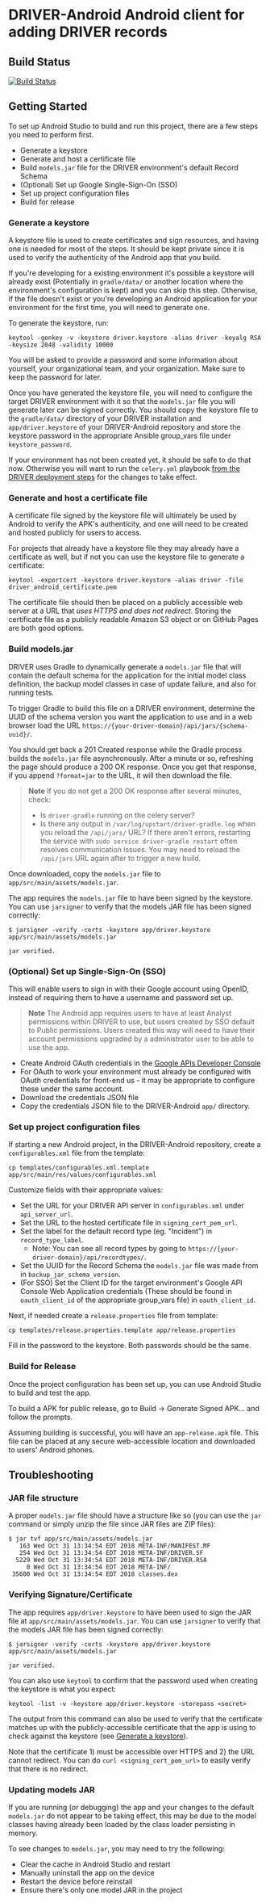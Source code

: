 # DRIVER-Android Android client for adding DRIVER records


## Build Status
[![Build Status](https://travis-ci.org/WorldBank-Transport/DRIVER-Android.svg?branch=develop)](https://travis-ci.org/WorldBank-Transport/DRIVER-Android)

## Getting Started
To set up Android Studio to build and run this project, there are a few steps you need to perform first.

- Generate a keystore
- Generate and host a certificate file
- Build `models.jar` file for the DRIVER environment's default Record Schema
- (Optional) Set up Google Single-Sign-On (SSO)
- Set up project configuration files
- Build for release

### Generate a keystore
A keystore file is used to create certificates and sign resources, and having one is needed for most of the steps. It should be kept private since it is used to verify the authenticity of the Android app that you build.

If you're developing for a existing environment it's possible a keystore will already exist (Potentially in `gradle/data/` or another location where the environment's configuration is kept) and you can skip this step. Otherwise, if the file doesn't exist or you're developing an Android application for your environment for the first time, you will need to generate one.

To generate the keystore, run:
```
keytool -genkey -v -keystore driver.keystore -alias driver -keyalg RSA -keysize 2048 -validity 10000
```

You will be asked to provide a password and some information about yourself, your organizational team, and your organization. Make sure to keep the password for later.

Once you have generated the keystore file, you will need to configure the target DRIVER environment with it so that the `models.jar` file you will generate later can be signed correctly. You should copy the keystore file to the `gradle/data/` directory of your DRIVER installation and `app/driver.keystore` of your DRIVER-Android repository and store the keystore password in the appropriate Ansible group\_vars file under `keystore_password`.

If your environment has not been created yet, it should be safe to do that now. Otherwise you will want to run the `celery.yml` playbook [from the DRIVER deployment steps](https://github.com/WorldBank-Transport/DRIVER/blob/master/doc/system-administration.md) for the changes to take effect.

### Generate and host a certificate file
A certificate file signed by the keystore file will ultimately be used by Android to verify the APK's authenticity, and one will need to be created and hosted publicly for users to access.

For projects that already have a keystore file they may already have a certificate as well, but if not you can use the keystore file to generate a certificate:
```
keytool -exportcert -keystore driver.keystore -alias driver -file driver_android_certificate.pem
```

The certificate file should then be placed on a publicly accessible web server at a URL that _uses HTTPS and does not redirect_.
Storing the certificate file as a publicly readable Amazon S3 object or on GitHub Pages are both good options.

### Build models.jar
DRIVER uses Gradle to dynamically generate a `models.jar` file that will contain the default schema for the application for the initial model class definition, the backup model classes in case of update failure, and also for running tests.

To trigger Gradle to build this file on a DRIVER environment, determine the UUID of the schema version you want the application to use and in a web browser load the URL  `https://{your-driver-domain}/api/jars/{schema-uuid}/`.

You should get back a 201 Created response while the Gradle process builds the `models.jar` file asynchronously. After a minute or so, refreshing the page should produce a 200 OK response. Once you get that response, if you append `?format=jar` to the URL, it will then download the file.

> **Note** If you do not get a 200 OK response after several minutes, check:
> - Is `driver-gradle` running on the celery server?
> - Is there any output in `/var/log/upstart/driver-gradle.log` when you reload the `/api/jars/` URL?
> If there aren't errors, restarting the service with `sudo service driver-gradle restart` often resolves communication issues. You may need to reload the `/api/jars` URL again after to trigger a new build.

Once downloaded, copy the `models.jar` file to  `app/src/main/assets/models.jar`.

The app requires the `models.jar` file to have been signed by the keystore. You can use `jarsigner` to verify that the models JAR file has been signed correctly:
```
$ jarsigner -verify -certs -keystore app/driver.keystore app/src/main/assets/models.jar

jar verified.
```

### (Optional) Set up Single-Sign-On (SSO)
This will enable users to sign in with their Google account using OpenID, instead of requiring them
to have a username and password set up.

> **Note** The Android app requires users to have at least Analyst permissions within DRIVER to use, but users created by SSO default to Public permissions. Users created this way will need to have their account permissions upgraded by a administrator user to be able to use the app.

- Create Android OAuth credentials in the [Google APIs Developer Console](https://console.developers.google.com/)
- For OAuth to work your environment must already be configured with OAuth credentials for front-end us - it may be appropriate to configure these under the same account.
- Download the credentials JSON file
- Copy the credentials JSON file to the DRIVER-Android `app/` directory.

### Set up project configuration files
If starting a new Android project, in the DRIVER-Android repository, create a `configurables.xml` file from the template:
```
cp templates/configurables.xml.template app/src/main/res/values/configurables.xml
```

Customize fields with their appropriate values:
- Set the URL for your DRIVER API server in `configurables.xml` under `api_server_url`.
- Set the URL to the hosted certificate file in `signing_cert_pem_url`.
- Set the label for the default record type (eg. "Incident") in `record_type_label`.
  - Note: You can see all record types by going to `https://{your-driver-domain}/api/recordtypes/`.
- Set the UUID for the Record Schema the `models.jar` file was made from in `backup_jar_schema_version`.
- (For SSO) Set the Client ID for the target environment's Google API Console Web Application credentials (These should be found in `oauth_client_id` of the appropriate group\_vars file) in `oauth_client_id`.

Next, if needed create a `release.properties` file from template:
```
cp templates/release.properties.template app/release.properties
```

Fill in the password to the keystore. Both passwords should be the same.

### Build for Release
Once the project configuration has been set up, you can use Android Studio to build and test the app.

To build a APK for public release, go to Build -> Generate Signed APK... and follow the prompts.

Assuming building is successful, you will have an `app-release.apk` file. This file can be placed at any secure web-accessible location and downloaded to users' Android phones.

## Troubleshooting

### JAR file structure

A proper `models.jar` file should have a structure like so (you can use the `jar` command or simply unzip the file since JAR files are ZIP files):

```
$ jar tvf app/src/main/assets/models.jar
   163 Wed Oct 31 13:34:54 EDT 2018 META-INF/MANIFEST.MF
   254 Wed Oct 31 13:34:54 EDT 2018 META-INF/DRIVER.SF
  5229 Wed Oct 31 13:34:54 EDT 2018 META-INF/DRIVER.RSA
     0 Wed Oct 31 13:34:54 EDT 2018 META-INF/
 35600 Wed Oct 31 13:34:54 EDT 2018 classes.dex
```

### Verifying Signature/Certificate

The app requires `app/driver.keystore` to have been used to sign the JAR file at `app/src/main/assets/models.jar`. You can use `jarsigner` to verify that the models JAR file has been signed correctly:

```
$ jarsigner -verify -certs -keystore app/driver.keystore app/src/main/assets/models.jar

jar verified.
```

You can also use `keytool` to confirm that the password used when creating the keystore is what you expect:

```
keytool -list -v -keystore app/driver.keystore -storepass <secret>
```

The output from this command can also be used to verify that the certificate matches up with the publicly-accessible certificate that the app is using to check against the keystore (see [Generate a keystore](#generate-a-keystore)).

Note that the certificate 1) must be accessible over HTTPS and 2) the URL cannot redirect. You can do `curl <signing_cert_pem_url>` to easily verify that there is no redirect.

### Updating models JAR

If you are running (or debugging) the app and your changes to the default `models.jar` do not appear to be taking effect, this may be due to the model classes having already been loaded by the class loader persisting in memory.

To see changes to `models.jar`, you may need to try the following:

* Clear the cache in Android Studio and restart
* Manually uninstall the app on the device
* Restart the device before reinstall
* Ensure there's only one model JAR in the project
